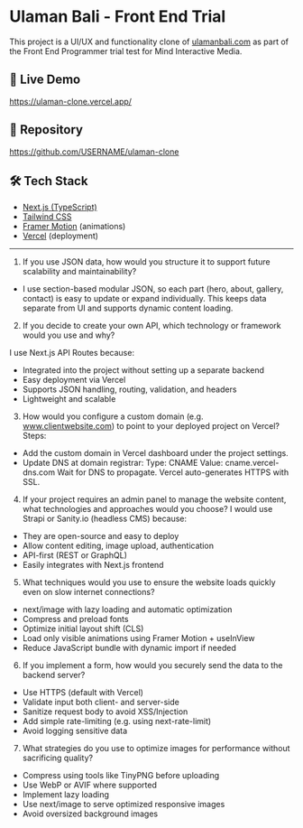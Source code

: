 # Ulaman Bali - Front End Trial

This project is a UI/UX and functionality clone of [ulamanbali.com](https://ulamanbali.com/) as part of the Front End Programmer trial test for Mind Interactive Media.

## 🔗 Live Demo
https://ulaman-clone.vercel.app/

## 📁 Repository
https://github.com/USERNAME/ulaman-clone

## 🛠️ Tech Stack
- [Next.js (TypeScript)](https://nextjs.org/)
- [Tailwind CSS](https://tailwindcss.com/)
- [Framer Motion](https://www.framer.com/motion/) (animations)
- [Vercel](https://vercel.com/) (deployment)

---

1. If you use JSON data, how would you structure it to support future scalability and maintainability?
- I use section-based modular JSON, so each part (hero, about, gallery, contact) is easy to update or expand individually. This keeps data separate from UI and supports dynamic content loading.

2. If you decide to create your own API, which technology or framework would you use and why?

I use Next.js API Routes because:
- Integrated into the project without setting up a separate backend
- Easy deployment via Vercel
- Supports JSON handling, routing, validation, and headers
- Lightweight and scalable

3. How would you configure a custom domain (e.g. www.clientwebsite.com) to point to your deployed project on Vercel?
Steps:

- Add the custom domain in Vercel dashboard under the project settings.
- Update DNS at domain registrar:
    Type: CNAME
    Value: cname.vercel-dns.com
    Wait for DNS to propagate.
Vercel auto-generates HTTPS with SSL.

4. If your project requires an admin panel to manage the website content, what technologies and approaches would you choose?
I would use Strapi or Sanity.io (headless CMS) because:

- They are open-source and easy to deploy
- Allow content editing, image upload, authentication
- API-first (REST or GraphQL)
- Easily integrates with Next.js frontend

5. What techniques would you use to ensure the website loads quickly even on slow internet connections?
- next/image with lazy loading and automatic optimization
- Compress and preload fonts
- Optimize initial layout shift (CLS)
- Load only visible animations using Framer Motion + useInView
- Reduce JavaScript bundle with dynamic import if needed

6. If you implement a form, how would you securely send the data to the backend server?
- Use HTTPS (default with Vercel)
- Validate input both client- and server-side
- Sanitize request body to avoid XSS/Injection
- Add simple rate-limiting (e.g. using next-rate-limit)
- Avoid logging sensitive data

7. What strategies do you use to optimize images for performance without sacrificing quality?
- Compress using tools like TinyPNG before uploading
- Use WebP or AVIF where supported
- Implement lazy loading
- Use next/image to serve optimized responsive images
- Avoid oversized background images